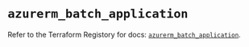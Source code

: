 # `azurerm_batch_application`

Refer to the Terraform Registory for docs: [`azurerm_batch_application`](https://registry.terraform.io/providers/hashicorp/azurerm/3.66.0/docs/resources/batch_application).

